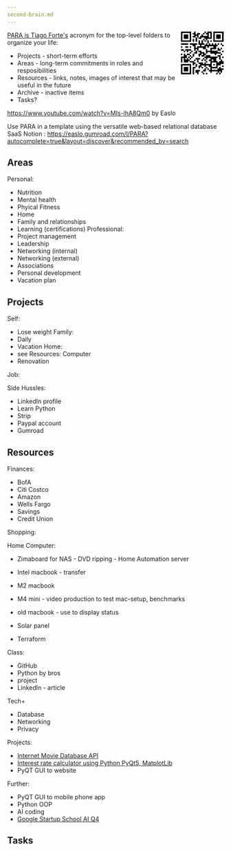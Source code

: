 ```yaml
---
second-brain.md
---
```


<a target="_blank" href="https://bomonike.github.io/second-brain"><img align="right" width="100" height="100" alt="second-brain.png" src="https://github.com/bomonike/bomonike.github.io/blob/master/images/second-brain.png?raw=true" />

PARA is <a target="_blank" href="https://fortelabs.com/blog/para">Tiago Forte's</a>
acronym for the top-level folders to organize your life:

* Projects - short-term efforts
* Areas - long-term commitments in roles and resposibilities
* Resources - links, notes, images of interest that may be useful in the future
* Archive - inactive items
* Tasks?

https://www.youtube.com/watch?v=MIs-ihA8Qm0 by Easlo

Use PARA in a template using the versatile web-based relational database SaaS Notion : https://easlo.gumroad.com/l/PARA?autocomplete=true&layout=discover&recommended_by=search



<a name="areas"></a>

## Areas

Personal:
   * Nutrition
   * Mental health
   * Phyical Fitness
   * Home
   * Family and relationships
   * Learning (certifications)
Professional:
   * Project management
   * Leadership
   * Networking (internal)
   * Networking (external)
   * Associations
   * Personal development
   * Vacation plan

<a name="projects"></a>

## Projects

Self:
   * Lose weight
Family:
   * Daily
   * Vacation
Home:
   * see Resources: Computer
   * Renovation

Job:

Side Hussles:
   * LinkedIn profile
   * Learn Python
   * Strip
   * Paypal account
   * Gumroad

<a name="resources"></a>

## Resources

Finances:
   * BofA
   * Citi Costco
   * Amazon
   * Wells Fargo
   * Savings
   * Credit Union

Shopping:

Home Computer:
   * Zimaboard for NAS - DVD ripping - Home Automation server
   * Intel macbook - transfer
   * M2 macbook
   * M4 mini - video production to test mac-setup, benchmarks
   * old macbook - use to display status

   * Solar panel

   * Terraform

Class:
   * GitHub
   * Python by bros
   * project
   * LinkedIn - article

Tech+
   * Database
   * Networking
   * Privacy

Projects:
   * <a target="_blank" href="https://www.imdb.com/interfaces/">Internet Movie Database API</a>
   * <a target="_blank" href="https://app.gumroad.com/d/465fba10d7dfcfb49f2914cdb3fc7c23">Interest rate calculator using Python PyQt5, MatplotLib</a>
   * PyQT GUI to website

Further:

   * PyQT GUI to mobile phone app
   * Python OOP
   * AI coding
   * <a target="_blank" href="https://cloudonair.withgoogle.com/events/startup-school-ai-q4?tab=agenda&expand=module:amer-emea-agenda&category=2">Google Startup School AI Q4</a>

<a name="tasks"></a>

## Tasks

